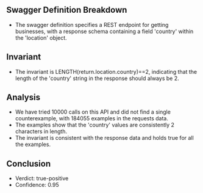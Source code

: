 ## Swagger Definition Breakdown
- The swagger definition specifies a REST endpoint for getting businesses, with a response schema containing a field 'country' within the 'location' object.

## Invariant
- The invariant is LENGTH(return.location.country)==2, indicating that the length of the 'country' string in the response should always be 2.

## Analysis
- We have tried 10000 calls on this API and did not find a single counterexample, with 184055 examples in the requests data.
- The examples show that the 'country' values are consistently 2 characters in length.
- The invariant is consistent with the response data and holds true for all the examples.

## Conclusion
- Verdict: true-positive
- Confidence: 0.95
